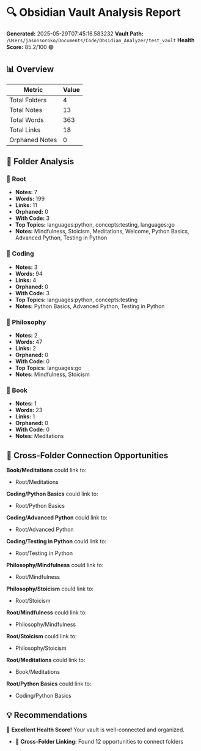 # 🔍 Obsidian Vault Analysis Report

**Generated:** 2025-05-29T07:45:16.583232
**Vault Path:** `/Users/jasonsoroko/Documents/Code/Obsidian_Analyzer/test_vault`
**Health Score:** 85.2/100 🟢

## 📊 Overview

| Metric | Value |
|--------|-------|
| Total Folders | 4 |
| Total Notes | 13 |
| Total Words | 363 |
| Total Links | 18 |
| Orphaned Notes | 0 |

## 📁 Folder Analysis

### 📂 Root

- **Notes:** 7
- **Words:** 199
- **Links:** 11
- **Orphaned:** 0
- **With Code:** 3
- **Top Topics:** languages:python, concepts:testing, languages:go
- **Notes:** Mindfulness, Stoicism, Meditations, Welcome, Python Basics, Advanced Python, Testing in Python

### 📂 Coding

- **Notes:** 3
- **Words:** 94
- **Links:** 4
- **Orphaned:** 0
- **With Code:** 3
- **Top Topics:** languages:python, concepts:testing
- **Notes:** Python Basics, Advanced Python, Testing in Python

### 📂 Philosophy

- **Notes:** 2
- **Words:** 47
- **Links:** 2
- **Orphaned:** 0
- **With Code:** 0
- **Top Topics:** languages:go
- **Notes:** Mindfulness, Stoicism

### 📂 Book

- **Notes:** 1
- **Words:** 23
- **Links:** 1
- **Orphaned:** 0
- **With Code:** 0
- **Notes:** Meditations

## 🌉 Cross-Folder Connection Opportunities

**Book/Meditations** could link to:
- Root/Meditations

**Coding/Python Basics** could link to:
- Root/Python Basics

**Coding/Advanced Python** could link to:
- Root/Advanced Python

**Coding/Testing in Python** could link to:
- Root/Testing in Python

**Philosophy/Mindfulness** could link to:
- Root/Mindfulness

**Philosophy/Stoicism** could link to:
- Root/Stoicism

**Root/Mindfulness** could link to:
- Philosophy/Mindfulness

**Root/Stoicism** could link to:
- Philosophy/Stoicism

**Root/Meditations** could link to:
- Book/Meditations

**Root/Python Basics** could link to:
- Coding/Python Basics

## 💡 Recommendations

🎉 **Excellent Health Score!** Your vault is well-connected and organized.

- 🌉 **Cross-Folder Linking:** Found 12 opportunities to connect folders